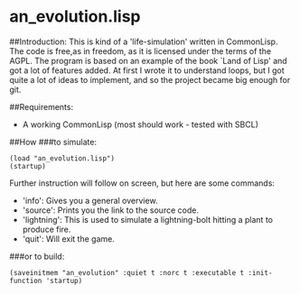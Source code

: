 # an_evolution.lisp 

##Introduction:
This is kind of a 'life-simulation' written in CommonLisp.
The code is free,as in freedom, as it is licensed under the terms of the AGPL.
The program is based on an example of the book `Land of Lisp' and got a lot of features added.
At first I wrote it to understand loops, but I got quite a lot of ideas to implement, and so the project became big enough for git.

##Requirements:
- A working CommonLisp (most should work - tested with SBCL)

##How
###to simulate:
```
(load "an_evolution.lisp")
(startup)
```
Further instruction will follow on screen, but here are some commands:
- 'info': Gives you a general overview.
- 'source': Prints you the link to the source code.
- 'lightning': This is used to simulate a lightning-bolt hitting a plant to produce fire.
- 'quit': Will exit the game.

###or to build:
```
(saveinitmem "an_evolution" :quiet t :norc t :executable t :init-function 'startup)
```
